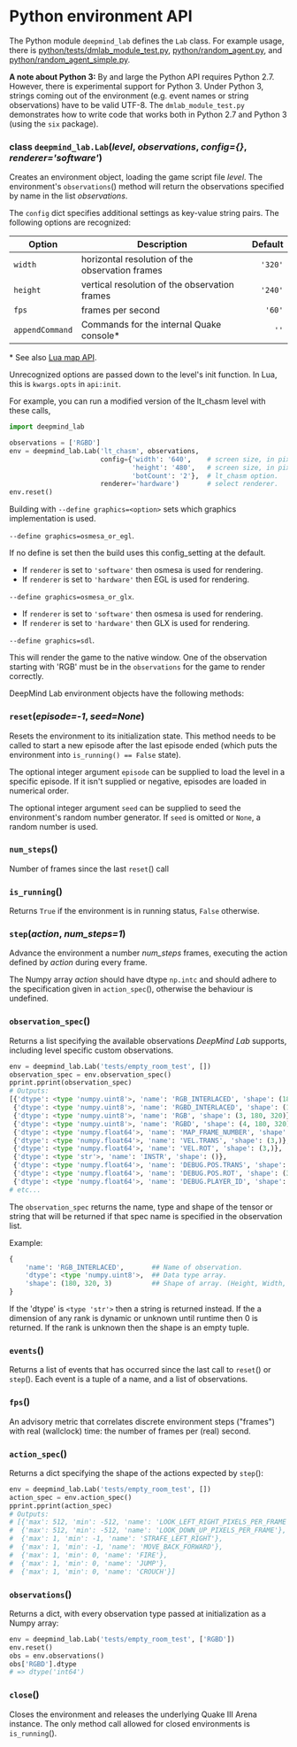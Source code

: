 # Python environment API



The Python module `deepmind_lab` defines the `Lab` class. For example
usage, there is
[python/tests/dmlab_module_test.py](../../python/tests/dmlab_module_test.py),
[python/random_agent.py](../../python/random_agent.py), and
[python/random_agent_simple.py](../../python/random_agent_simple.py).

**A note about Python 3:** By and large the Python API requires Python 2.7.
However, there is experimental support for Python 3. Under Python 3, strings
coming out of the environment (e.g. event names or string observations) have to
be valid UTF-8. The `dmlab_module_test.py` demonstrates how to write code that
works both in Python 2.7 and Python 3 (using the `six` package).

### class `deepmind_lab.Lab`(*level*, *observations*, *config={}*, *renderer='software'*)

Creates an environment object, loading the game script file *level*. The
environment's `observations`() method will return the observations specified by
name in the list *observations*.

The `config` dict specifies additional settings as key-value string pairs. The
following options are recognized:

Option          | Description                                     | Default
--------------- | ----------------------------------------------- | ------:
`width`         | horizontal resolution of the observation frames | `'320'`
`height`        | vertical resolution of the observation frames   | `'240'`
`fps`           | frames per second                               | `'60'`
`appendCommand` | Commands for the internal Quake console\*       | `''`

\* See also [Lua map API](/docs/developers/reference/lua_api.md#commandlineold-commandline-string).

Unrecognized options are passed down to the level's init function. In Lua,
this is `kwargs.opts` in `api:init`.

For example, you can run a modified version of the lt_chasm level with these
calls,

```python
import deepmind_lab

observations = ['RGBD']
env = deepmind_lab.Lab('lt_chasm', observations,
                       config={'width': '640',    # screen size, in pixels
                               'height': '480',   # screen size, in pixels
                               'botCount': '2'},  # lt_chasm option.
                       renderer='hardware')       # select renderer.
env.reset()
```

Building with `--define graphics=<option>` sets which graphics implementation
is used.

`--define graphics=osmesa_or_egl`.

If no define is set then the build uses this config_setting at the default.

*   If `renderer` is set to `'software'` then osmesa is used for rendering.
*   If `renderer` is set to `'hardware'` then EGL is used for rendering.

`--define graphics=osmesa_or_glx`.

*   If `renderer` is set to `'software'` then osmesa is used for rendering.
*   If `renderer` is set to `'hardware'` then GLX is used for rendering.

`--define graphics=sdl`.

This will render the game to the native window. One of the observation starting
with 'RGB' must be in the `observations` for the game to render correctly.

DeepMind Lab environment objects have the following methods:

### `reset`(*episode=-1*, *seed=None*)

Resets the environment to its initialization state. This method needs
to be called to start a new episode after the last episode ended
(which puts the environment into `is_running() == False` state).

The optional integer argument `episode` can be supplied to load the level in a
specific episode. If it isn't supplied or negative, episodes are loaded in
numerical order.

The optional integer argument `seed` can be supplied to seed the environment's
random number generator. If `seed` is omitted or `None`, a random number is
used.

### `num_steps`()

Number of frames since the last `reset`() call

### `is_running`()

Returns `True` if the environment is in running status, `False` otherwise.

### `step`(*action*, *num_steps=1*)

Advance the environment a number *num_steps* frames, executing the action
defined by *action* during every frame.

The Numpy array *action* should have dtype `np.intc` and should adhere to the
specification given in `action_spec`(), otherwise the behaviour is undefined.

### `observation_spec`()

Returns a list specifying the available observations *DeepMind Lab* supports,
including level specific custom observations.

```python
env = deepmind_lab.Lab('tests/empty_room_test', [])
observation_spec = env.observation_spec()
pprint.pprint(observation_spec)
# Outputs:
[{'dtype': <type 'numpy.uint8'>, 'name': 'RGB_INTERLACED', 'shape': (180, 320, 3)},
 {'dtype': <type 'numpy.uint8'>, 'name': 'RGBD_INTERLACED', 'shape': (180, 320, 4)},
 {'dtype': <type 'numpy.uint8'>, 'name': 'RGB', 'shape': (3, 180, 320)},
 {'dtype': <type 'numpy.uint8'>, 'name': 'RGBD', 'shape': (4, 180, 320)},
 {'dtype': <type 'numpy.float64'>, 'name': 'MAP_FRAME_NUMBER', 'shape': (1,)},
 {'dtype': <type 'numpy.float64'>, 'name': 'VEL.TRANS', 'shape': (3,)},
 {'dtype': <type 'numpy.float64'>, 'name': 'VEL.ROT', 'shape': (3,)},
 {'dtype': <type 'str'>, 'name': 'INSTR', 'shape': ()},
 {'dtype': <type 'numpy.float64'>, 'name': 'DEBUG.POS.TRANS', 'shape': (3,)},
 {'dtype': <type 'numpy.float64'>, 'name': 'DEBUG.POS.ROT', 'shape': (3,)},
 {'dtype': <type 'numpy.float64'>, 'name': 'DEBUG.PLAYER_ID', 'shape': (1,)},
# etc...
```

The `observation_spec` returns the name, type and shape of the tensor or string
that will be returned if that spec name is specified in the observation list.

Example:

```python
{
    'name': 'RGB_INTERLACED',       ## Name of observation.
    'dtype': <type 'numpy.uint8'>,  ## Data type array.
    'shape': (180, 320, 3)          ## Shape of array. (Height, Width, Colors)
}
```

If the 'dtype' is `<type 'str'>` then a string is returned instead. If the a
dimension of any rank is dynamic or unknown until runtime then 0 is returned. If
the rank is unknown then the shape is an empty tuple.

### `events`()

Returns a list of events that has occurred since the last call to `reset`() or
`step`(). Each event is a tuple of a name, and a list of observations.

### `fps`()

An advisory metric that correlates discrete environment steps
("frames") with real (wallclock) time: the number of frames per (real) second.

### `action_spec`()

Returns a dict specifying the shape of the actions expected by `step`():

```python
env = deepmind_lab.Lab('tests/empty_room_test', [])
action_spec = env.action_spec()
pprint.pprint(action_spec)
# Outputs:
# [{'max': 512, 'min': -512, 'name': 'LOOK_LEFT_RIGHT_PIXELS_PER_FRAME'},
#  {'max': 512, 'min': -512, 'name': 'LOOK_DOWN_UP_PIXELS_PER_FRAME'},
#  {'max': 1, 'min': -1, 'name': 'STRAFE_LEFT_RIGHT'},
#  {'max': 1, 'min': -1, 'name': 'MOVE_BACK_FORWARD'},
#  {'max': 1, 'min': 0, 'name': 'FIRE'},
#  {'max': 1, 'min': 0, 'name': 'JUMP'},
#  {'max': 1, 'min': 0, 'name': 'CROUCH'}]
```

### `observations`()

Returns a dict, with every observation type passed at initialization
as a Numpy array:

```python
env = deepmind_lab.Lab('tests/empty_room_test', ['RGBD'])
env.reset()
obs = env.observations()
obs['RGBD'].dtype
# => dtype('int64')
```

### `close`()

Closes the environment and releases the underlying Quake III Arena
instance. The only method call allowed for closed environments is
`is_running`().


